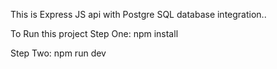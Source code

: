 This is Express JS api with Postgre SQL database
integration..

To Run this project
Step One: npm install

Step Two: npm run dev
